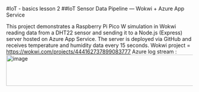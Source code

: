 #IoT - basics lesson 2
##IoT Sensor Data Pipeline — Wokwi + Azure App Service

This project demonstrates a Raspberry Pi Pico W simulation in Wokwi reading data from a DHT22 sensor and sending it to a Node.js (Express) server hosted on Azure App Service.
The server is deployed via GitHub and receives temperature and humidity data every 15 seconds.
Wokwi project = https://wokwi.com/projects/444162737899083777
Azure log stream :
<img width="620" height="84" alt="image" src="https://github.com/user-attachments/assets/afbc446c-a087-4700-9fcc-540429611ba3" />
